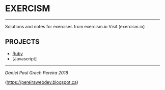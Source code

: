 # EXERCISM
---

Solutions and notes for exercises from exercism.io
Visit (exercism.io)

## PROJECTS

- [Ruby](https://github.com/pereiradaniel/exercism/tree/master/ruby/hello-world)
- [Javascript]

---
_*Daniel Paul Grech Pereira 2018*_

(https://pereirawebdev.blogspot.ca)
